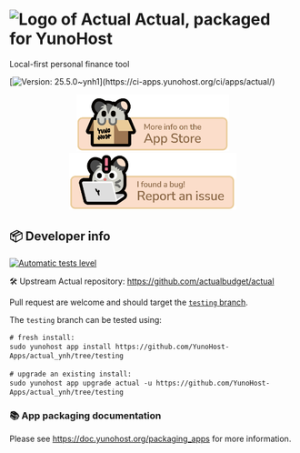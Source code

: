 <!--
N.B.: This README was automatically generated by <https://github.com/YunoHost/apps_tools/blob/main/readme_generator>
It shall NOT be edited by hand.
-->

<h1>
  <img src="https://raw.githubusercontent.com/YunoHost/apps/main/logos/actual.png" width="32px" alt="Logo of Actual">
  Actual, packaged for YunoHost
</h1>

Local-first personal finance tool

[![Version: 25.5.0~ynh1](https://img.shields.io/badge/Version-25.5.0~ynh1-rgba(0,150,0,1)?style=for-the-badge)](https://ci-apps.yunohost.org/ci/apps/actual/)

<div align="center">
<a href="https://apps.yunohost.org/app/actual"><img height="100px" src="https://github.com/YunoHost/yunohost-artwork/raw/refs/heads/main/badges/neopossum-badges/badge_more_info_on_the_appstore.svg"/></a>
<a href="https://github.com/YunoHost-Apps/actual_ynh/issues"><img height="100px" src="https://github.com/YunoHost/yunohost-artwork/raw/refs/heads/main/badges/neopossum-badges/badge_report_an_issue.svg"/></a>
</div>

## 📦 Developer info

[![Automatic tests level](https://apps.yunohost.org/badge/cilevel/actual)](https://ci-apps.yunohost.org/ci/apps/actual/)

🛠️ Upstream Actual repository: <https://github.com/actualbudget/actual>

Pull request are welcome and should target the [`testing` branch](https://github.com/YunoHost-Apps/actual_ynh/tree/testing).

The `testing` branch can be tested using:
```
# fresh install:
sudo yunohost app install https://github.com/YunoHost-Apps/actual_ynh/tree/testing

# upgrade an existing install:
sudo yunohost app upgrade actual -u https://github.com/YunoHost-Apps/actual_ynh/tree/testing
```

### 📚 App packaging documentation

Please see <https://doc.yunohost.org/packaging_apps> for more information.
